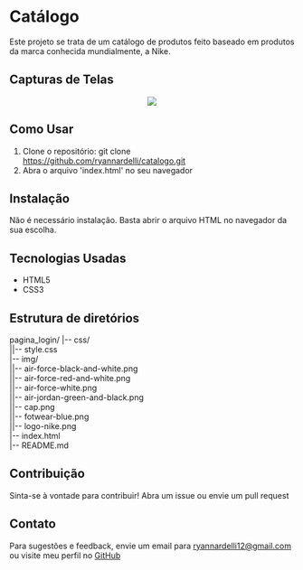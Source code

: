 # Catálogo
Este projeto se trata de um catálogo de produtos feito baseado em produtos da marca conhecida mundialmente, a Nike.

## Capturas de Telas

<p align="center">
  <img src="https://github.com/ryannardelli/catalogo/assets/124520379/6c9e6287-f361-4309-9476-9146b3a6f52c">
</p>

## Como Usar

1. Clone o repositório: git clone https://github.com/ryannardelli/catalogo.git
2. Abra o arquivo 'index.html' no seu navegador

## Instalação

Não é necessário instalação. Basta abrir o arquivo HTML no navegador da sua escolha.

## Tecnologias Usadas

- HTML5
- CSS3

## Estrutura de diretórios

pagina_login/
|-- css/ <br>
||-- style.css <br>
|-- img/ <br>
||-- air-force-black-and-white.png <br>
||-- air-force-red-and-white.png <br>
||-- air-force-white.png <br>
||-- air-jordan-green-and-black.png <br>
||-- cap.png <br>
||-- fotwear-blue.png <br>
||-- logo-nike.png <br>
|-- index.html <br>
|-- README.md <br>

## Contribuição

Sinta-se à vontade para contribuir! Abra um issue ou envie um pull request

## Contato

Para sugestões e feedback, envie um email para [ryannardelli12@gmail.com](mailto:ryannardelli12@gmail.com) ou visite meu perfil no [GitHub](https://github.com/ryannardelli)

